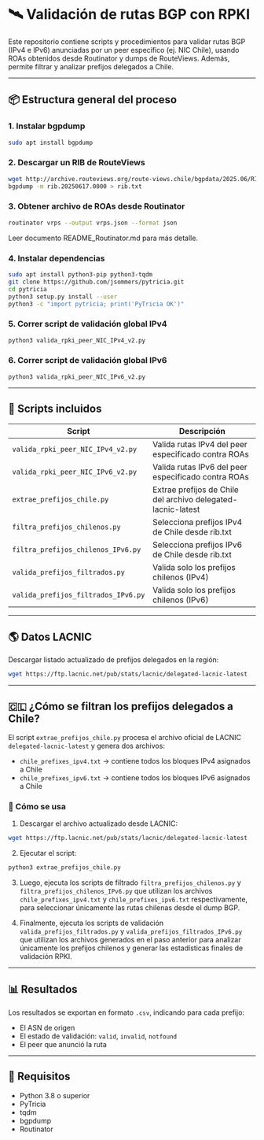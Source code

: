 # 🛰️ Validación de rutas BGP con RPKI

Este repositorio contiene scripts y procedimientos para validar rutas BGP (IPv4 e IPv6) anunciadas por un peer específico (ej. NIC Chile), usando ROAs obtenidos desde Routinator y dumps de RouteViews. Además, permite filtrar y analizar prefijos delegados a Chile.

---

## 📦 Estructura general del proceso

### 1. Instalar bgpdump

```bash
sudo apt install bgpdump
```

### 2. Descargar un RIB de RouteViews

```bash
wget http://archive.routeviews.org/route-views.chile/bgpdata/2025.06/RIBS/rib.20250617.0000.bz2
bgpdump -m rib.20250617.0000 > rib.txt
```

### 3. Obtener archivo de ROAs desde Routinator

```bash
routinator vrps --output vrps.json --format json
```
Leer documento README_Routinator.md para más detalle.

### 4. Instalar dependencias

```bash
sudo apt install python3-pip python3-tqdm
git clone https://github.com/jsommers/pytricia.git
cd pytricia
python3 setup.py install --user
python3 -c "import pytricia; print('PyTricia OK')"
```

### 5. Correr script de validación global IPv4

```bash
python3 valida_rpki_peer_NIC_IPv4_v2.py
```

### 6. Correr script de validación global IPv6

```bash
python3 valida_rpki_peer_NIC_IPv6_v2.py
```
---

## 🐍 Scripts incluidos

| Script                           | Descripción                                               |
|----------------------------------|-----------------------------------------------------------|
| `valida_rpki_peer_NIC_IPv4_v2.py` | Valida rutas IPv4 del peer especificado contra ROAs      |
| `valida_rpki_peer_NIC_IPv6_v2.py` | Valida rutas IPv6 del peer especificado contra ROAs      |
| `extrae_prefijos_chile.py`        | Extrae prefijos de Chile del archivo delegated-lacnic-latest|
| `filtra_prefijos_chilenos.py`     | Selecciona prefijos IPv4 de Chile desde rib.txt          |
| `filtra_prefijos_chilenos_IPv6.py`| Selecciona prefijos IPv6 de Chile desde rib.txt          |
| `valida_prefijos_filtrados.py`    | Valida solo los prefijos chilenos (IPv4)                 |
| `valida_prefijos_filtrados_IPv6.py`| Valida solo los prefijos chilenos (IPv6)                |

---

## 🌎 Datos LACNIC

Descargar listado actualizado de prefijos delegados en la región:

```bash
wget https://ftp.lacnic.net/pub/stats/lacnic/delegated-lacnic-latest
```

---

## 🇨🇱 ¿Cómo se filtran los prefijos delegados a Chile?

El script `extrae_prefijos_chile.py` procesa el archivo oficial de LACNIC `delegated-lacnic-latest` y genera dos archivos:

- `chile_prefixes_ipv4.txt` → contiene todos los bloques IPv4 asignados a Chile
- `chile_prefixes_ipv6.txt` → contiene todos los bloques IPv6 asignados a Chile

### 🔁 Cómo se usa

1. Descargar el archivo actualizado desde LACNIC:
```bash
wget https://ftp.lacnic.net/pub/stats/lacnic/delegated-lacnic-latest
```

2. Ejecutar el script:
```bash
python3 extrae_prefijos_chile.py
```

3. Luego, ejecuta los scripts de filtrado `filtra_prefijos_chilenos.py` y `filtra_prefijos_chilenos_IPv6.py` que utilizan los archivos `chile_prefixes_ipv4.txt` y `chile_prefixes_ipv6.txt` respectivamente, para seleccionar únicamente las rutas chilenas desde el dump BGP.

4. Finalmente, ejecuta los scripts de validación `valida_prefijos_filtrados.py` y `valida_prefijos_filtrados_IPv6.py` que utilizan los archivos generados en el paso anterior para analizar únicamente los prefijos chilenos y generar las estadísticas finales de validación RPKI.

---

## 📊 Resultados

Los resultados se exportan en formato `.csv`, indicando para cada prefijo:
- El ASN de origen
- El estado de validación: `valid`, `invalid`, `notfound`
- El peer que anunció la ruta

---

## 🧠 Requisitos

- Python 3.8 o superior
- PyTricia
- tqdm
- bgpdump
- Routinator
